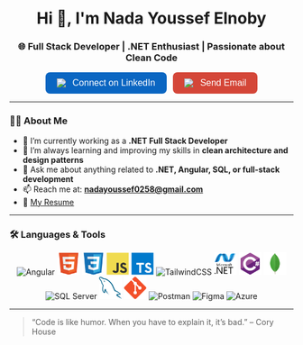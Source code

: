<h1 align="center">Hi 👋, I'm Nada Youssef Elnoby</h1> 
<h3 align="center">🌐 Full Stack Developer | .NET Enthusiast | Passionate about Clean Code</h3>

<p align="center">
  <a href="https://www.linkedin.com/in/nada-youssef258/" target="_blank" style="text-decoration: none;">
    <button style="background-color: #0A66C2; color: white; border: none; padding: 10px 20px; border-radius: 8px; font-size: 16px; display: inline-flex; align-items: center; gap: 8px; cursor: pointer;">
      <img src="https://cdn.jsdelivr.net/gh/devicons/devicon/icons/linkedin/linkedin-original.svg" width="20" />
      Connect on LinkedIn
    </button>
  </a>
  &nbsp;
  <a href="mailto:nadayoussef0258@gmail.com" style="text-decoration: none;">
    <button style="background-color: #D44638; color: white; border: none; padding: 10px 20px; border-radius: 8px; font-size: 16px; display: inline-flex; align-items: center; gap: 8px; cursor: pointer;">
      <img src="https://www.vectorlogo.zone/logos/gmail/gmail-icon.svg" width="20" />
      Send Email
    </button>
  </a>
</p>


---

### 👩‍💻 About Me

- 🔭 I’m currently working as a **.NET Full Stack Developer**  
- 🌱 I’m always learning and improving my skills in **clean architecture and design patterns**  
- 💬 Ask me about anything related to **.NET, Angular, SQL, or full-stack development**  
- 📫 Reach me at: **nadayoussef0258@gmail.com**  
- 📄 [My Resume](https://drive.google.com/file/d/1BaW1qFZzjBH3bBS8bwknkwiuFlYhrnHK/view?usp=sharing)

---

### 🛠️ Languages & Tools

<p align="center">
  <!-- Frontend -->
  <img src="https://angular.io/assets/images/logos/angular/angular.svg" width="40" title="Angular"/>
  <img src="https://raw.githubusercontent.com/devicons/devicon/master/icons/html5/html5-original.svg" width="40" title="HTML5"/>
  <img src="https://raw.githubusercontent.com/devicons/devicon/master/icons/css3/css3-original.svg" width="40" title="CSS3"/>
  <img src="https://raw.githubusercontent.com/devicons/devicon/master/icons/javascript/javascript-original.svg" width="40" title="JavaScript"/>
  <img src="https://raw.githubusercontent.com/devicons/devicon/master/icons/typescript/typescript-original.svg" width="40" title="TypeScript"/>
  <img src="https://www.vectorlogo.zone/logos/tailwindcss/tailwindcss-icon.svg" width="40" title="TailwindCSS"/>
  
  <!-- Backend & DB -->
  <img src="https://raw.githubusercontent.com/devicons/devicon/master/icons/dot-net/dot-net-original-wordmark.svg" width="40" title=".NET"/>
  <img src="https://raw.githubusercontent.com/devicons/devicon/master/icons/csharp/csharp-original.svg" width="40" title="C#"/>
  <img src="https://raw.githubusercontent.com/devicons/devicon/master/icons/mongodb/mongodb-original.svg" width="40" title="MongoDB"/>
  <img src="https://www.svgrepo.com/show/303229/microsoft-sql-server-logo.svg" width="40" title="SQL Server"/>
  <img src="https://raw.githubusercontent.com/devicons/devicon/master/icons/mysql/mysql-original.svg" width="40" title="MySQL"/>
  
  <!-- Tools -->
  <img src="https://raw.githubusercontent.com/devicons/devicon/master/icons/git/git-original.svg" width="40" title="Git"/>
  <img src="https://www.vectorlogo.zone/logos/getpostman/getpostman-icon.svg" width="40" title="Postman"/>
  <img src="https://www.vectorlogo.zone/logos/figma/figma-icon.svg" width="40" title="Figma"/>
  <img src="https://www.vectorlogo.zone/logos/microsoft_azure/microsoft_azure-icon.svg" width="40" title="Azure"/>
</p>

---

> “Code is like humor. When you have to explain it, it’s bad.” – Cory House
